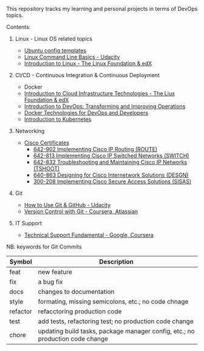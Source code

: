 This repository tracks my learning and personal projects in terms of DevOps topics.

Contents:
1. Linux - Linux OS related topics
    + [Ubuntu config templates](./Linux/Ubuntu_config/)
    + [Linux Command Line Basics - Udacity](./Linux/CLI-Udacity/)
    + [Introduction to Linux - The Linux Foundation & edX](./Linux/Linux-LFS101x.edX/)

2. CI/CD - Continuous Integration & Continuous Deployment
    + Docker
    + [Introduction to Cloud Infrastructure Technologies - The Liux Foundation & edX](CICD/CloudInfra-LFS151x.edX/)
    + [Introduction to DevOps: Transforming and Improving Operations](CICD/IntroDevOps-edX/)
    + [Docker Technologies for DevOps and Developers](CICD/DockerTech-Udemy/)
    + [Introduction to Kubernetes](CICD/IntroKubernetes-edX/)

3. Networking
    + [Cisco Certificates](./Networking/CiscoCert)
        - [642-902 Implementing Cisco IP Routing (ROUTE)](./Networking/CiscoCert/642-902.ROUTE/)
        - [642-813 Implementing Cisco IP Switched Networks (SWITCH)](./Networking/CiscoCert/642-813.SWITCH/)
        - [642-832 Troubleshooting and Maintaining Cisco IP Networks (TSHOOT)](./Networking/CiscoCert/642-832.TSHOOT/)
        - [640-863 Designing for Cisco Internetwork Solutions (DESGN)](./Networking/CiscoCert/640-863.DESGN/)
        - [300-208 Implementing Cisco Secure Access Solutions (SISAS)](./Networking/CiscoCert/300-208.SISAS/)

4. Git
    + [How to Use Git & GitHub - Udacity](./Git/Udacity-Git_GitHub/)
    + [Version Control with Git - Coursera, Atlassian](./Git/VersionControlGit-Coursera/)

5. IT Support
    + [Technical Support Fundamental - Google, Coursera](./ITSupport/TechnicalSupportFundamentals-Google)


NB: keywords for Git Commits

| Symbol   | Description |
|----------|-------------|
| feat     | new feature |
| fix      | a bug fix |
| docs     | changes to documentation |
| style    | formating, missing semicolons, etc.; no code chnage |
| refactor | refacctoring production code |
| test     | add tests, refactoring test; no production code change |
| chore    | updating build tasks, package manager config, etc.; no production code change |

